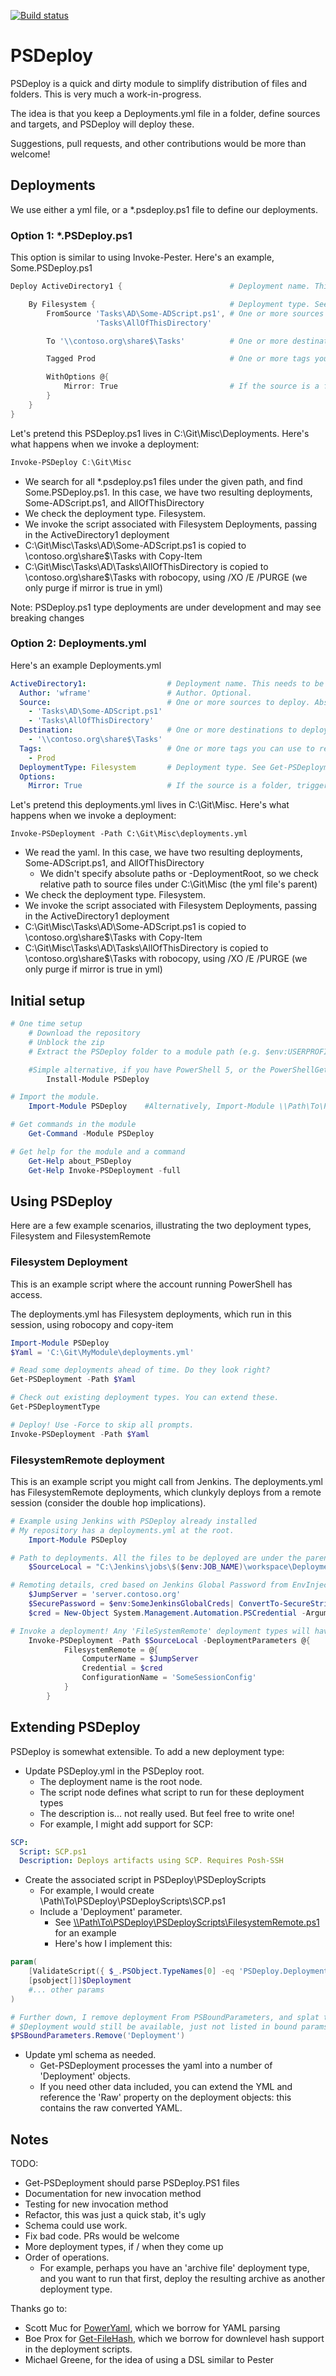 [![Build status](https://ci.appveyor.com/api/projects/status/ntgl2679yn4g4m2b/branch/master?svg=true)](https://ci.appveyor.com/project/RamblingCookieMonster/psdeploy/branch/master)

PSDeploy
========

PSDeploy is a quick and dirty module to simplify distribution of files and folders. This is very much a work-in-progress.

The idea is that you keep a Deployments.yml file in a folder, define sources and targets, and PSDeploy will deploy these.

Suggestions, pull requests, and other contributions would be more than welcome!

## Deployments

We use either a yml file, or a *.psdeploy.ps1 file to define our deployments.

### Option 1: *.PSDeploy.ps1

This option is similar to using Invoke-Pester.  Here's an example, Some.PSDeploy.ps1

```powershell
Deploy ActiveDirectory1 {                        # Deployment name. This needs to be unique. Call it whatever you want.

    By Filesystem {                              # Deployment type. See Get-PSDeploymentType
        FromSource 'Tasks\AD\Some-ADScript.ps1', # One or more sources to deploy. Absolute, or relative to deployment.yml parent
                   'Tasks\AllOfThisDirectory'

        To '\\contoso.org\share$\Tasks'          # One or more destinations to deploy the sources to

        Tagged Prod                              # One or more tags you can use to restrict deployments or queries

        WithOptions @{
            Mirror: True                         # If the source is a folder, triggers robocopy purge. Danger.
        }
    }
}
```

Let's pretend this PSDeploy.ps1 lives in C:\Git\Misc\Deployments. Here's what happens when we invoke a deployment:

```powershell
Invoke-PSDeploy C:\Git\Misc
```

 * We search for all *.psdeploy.ps1 files under the given path, and find Some.PSDeploy.ps1. In this case, we have two resulting deployments, Some-ADScript.ps1, and AllOfThisDirectory
 * We check the deployment type. Filesystem.
 * We invoke the script associated with Filesystem Deployments, passing in the ActiveDirectory1 deployment
 * C:\Git\Misc\Tasks\AD\Some-ADScript.ps1 is copied to \\contoso.org\share$\Tasks with Copy-Item
 * C:\Git\Misc\Tasks\AD\Tasks\AllOfThisDirectory is copied to \\contoso.org\share$\Tasks with robocopy, using /XO /E /PURGE (we only purge if mirror is true in yml)

Note: PSDeploy.ps1 type deployments are under development and may see breaking changes

### Option 2: Deployments.yml

Here's an example Deployments.yml

```yaml
ActiveDirectory1:                  # Deployment name. This needs to be unique. Call it whatever you want.
  Author: 'wframe'                 # Author. Optional.
  Source:                          # One or more sources to deploy. Absolute, or relative to deployment.yml parent
    - 'Tasks\AD\Some-ADScript.ps1'
    - 'Tasks\AllOfThisDirectory'
  Destination:                     # One or more destinations to deploy the sources to
    - '\\contoso.org\share$\Tasks'
  Tags:                            # One or more tags you can use to restrict deployments or queries
    - Prod
  DeploymentType: Filesystem       # Deployment type. See Get-PSDeploymentType
  Options:
    Mirror: True                   # If the source is a folder, triggers robocopy purge. Danger.
```

Let's pretend this deployments.yml lives in C:\Git\Misc. Here's what happens when we invoke a deployment:

```Invoke-PSDeployment -Path C:\Git\Misc\deployments.yml```

 * We read the yaml. In this case, we have two resulting deployments, Some-ADScript.ps1, and AllOfThisDirectory
   * We didn't specify absolute paths or -DeploymentRoot, so we check relative path to source files under C:\Git\Misc (the yml file's parent)
 * We check the deployment type. Filesystem.
 * We invoke the script associated with Filesystem Deployments, passing in the ActiveDirectory1 deployment
 * C:\Git\Misc\Tasks\AD\Some-ADScript.ps1 is copied to \\contoso.org\share$\Tasks with Copy-Item
 * C:\Git\Misc\Tasks\AD\Tasks\AllOfThisDirectory is copied to \\contoso.org\share$\Tasks with robocopy, using /XO /E /PURGE (we only purge if mirror is true in yml)

## Initial setup

```powershell
# One time setup
    # Download the repository
    # Unblock the zip
    # Extract the PSDeploy folder to a module path (e.g. $env:USERPROFILE\Documents\WindowsPowerShell\Modules\)

    #Simple alternative, if you have PowerShell 5, or the PowerShellGet module:
        Install-Module PSDeploy

# Import the module.
    Import-Module PSDeploy    #Alternatively, Import-Module \\Path\To\PSDeploy

# Get commands in the module
    Get-Command -Module PSDeploy

# Get help for the module and a command
    Get-Help about_PSDeploy
    Get-Help Invoke-PSDeployment -full
```

## Using PSDeploy

Here are a few example scenarios, illustrating the two deployment types, Filesystem and FilesystemRemote

### Filesystem Deployment

This is an example script where the account running PowerShell has access.

The deployments.yml has Filesystem deployments, which run in this session, using robocopy and copy-item

```PowerShell
Import-Module PSDeploy
$Yaml = 'C:\Git\MyModule\deployments.yml'

# Read some deployments ahead of time. Do they look right?
Get-PSDeployment -Path $Yaml

# Check out existing deployment types. You can extend these.
Get-PSDeploymentType

# Deploy! Use -Force to skip all prompts.
Invoke-PSDeployment -Path $Yaml
```

### FilesystemRemote deployment

This is an example script you might call from Jenkins.
The deployments.yml has FilesystemRemote deployments, which clunkyly deploys from a remote session (consider the double hop implications).

```PowerShell
# Example using Jenkins with PSDeploy already installed
# My repository has a deployments.yml at the root.
    Import-Module PSDeploy

# Path to deployments. All the files to be deployed are under the parent (workspace) directory.
    $SourceLocal = "C:\Jenkins\jobs\$($env:JOB_NAME)\workspace\Deployments.yml"

# Remoting details, cred based on Jenkins Global Password from EnvInject
    $JumpServer = 'server.contoso.org'
    $SecurePassword = $env:SomeJenkinsGlobalCreds| ConvertTo-SecureString -AsPlainText -Force
    $cred = New-Object System.Management.Automation.PSCredential -ArgumentList "contoso\SomeUser", $SecurePassword

# Invoke a deployment! Any 'FileSystemRemote' deployment types will have the DeploymentParameters.FilesystemRemote parameters splatted
    Invoke-PSDeployment -Path $SourceLocal -DeploymentParameters @{
            FilesystemRemote = @{
                ComputerName = $JumpServer
                Credential = $cred
                ConfigurationName = 'SomeSessionConfig'
            }
        }
```

## Extending PSDeploy

PSDeploy is somewhat extensible. To add a new deployment type:

* Update PSDeploy.yml in the PSDeploy root.
  * The deployment name is the root node.
  * The script node defines what script to run for these deployment types
  * The description is... not really used. But feel free to write one!
  * For example, I might add support for SCP:

```yaml
SCP:
  Script: SCP.ps1
  Description: Deploys artifacts using SCP. Requires Posh-SSH
```

* Create the associated script in PSDeploy\PSDeployScripts
  * For example, I would create \\Path\To\PSDeploy\PSDeployScripts\SCP.ps1
  * Include a 'Deployment' parameter.
    * See [\\\\Path\To\PSDeploy\PSDeployScripts\FilesystemRemote.ps1](https://github.com/RamblingCookieMonster/PSDeploy/blob/master/PSDeploy%2FPSDeployScripts%2FFilesystemRemote.ps1) for an example
    * Here's how I implement this:

```powershell
param(
    [ValidateScript({ $_.PSObject.TypeNames[0] -eq 'PSDeploy.Deployment' })]
    [psobject[]]$Deployment
    #... other params
)

# Further down, I remove deployment From PSBoundParameters, and splat that as needed.
# $Deployment would still be available, just not listed in bound params.
$PSBoundParameters.Remove('Deployment')
```

* Update yml schema as needed.
  * Get-PSDeployment processes the yaml into a number of 'Deployment' objects.
  * If you need other data included, you can extend the YML and reference the 'Raw' property on the deployment objects: this contains the raw converted YAML.

## Notes

TODO:

* Get-PSDeployment should parse PSDeploy.PS1 files
* Documentation for new invocation method
* Testing for new invocation method
* Refactor, this was just a quick stab, it's ugly
* Schema could use work.
* Fix bad code. PRs would be welcome
* More deployment types, if / when they come up
* Order of operations.
  * For example, perhaps you have an 'archive file' deployment type, and you want to run that first, deploy the resulting archive as another deployment type.

Thanks go to:

* Scott Muc for [PowerYaml](https://github.com/scottmuc/PowerYaml), which we borrow for YAML parsing
* Boe Prox for [Get-FileHash](http://learn-powershell.net/2013/03/25/use-powershell-to-calculate-the-hash-of-a-file/), which we borrow for downlevel hash support in the deployment scripts.
* Michael Greene, for the idea of using a DSL similar to Pester

